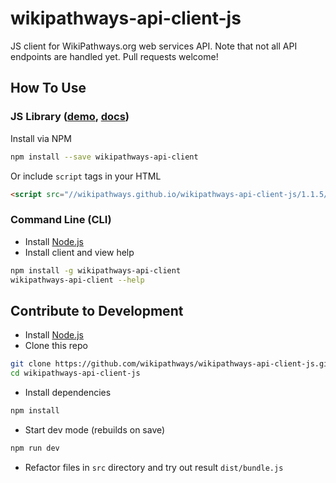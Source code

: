 wikipathways-api-client-js
==============

JS client for WikiPathways.org web services API. Note that not all API endpoints are handled yet. Pull requests welcome!

## How To Use

### JS Library ([demo](https://wikipathways.github.io/wikipathways-api-client-js/1.1.5/), [docs](https://wikipathways.github.io/wikipathways-api-client-js/1.1.5/docs))
Install via NPM
```bash
npm install --save wikipathways-api-client
```

Or include `script` tags in your HTML
```html
<script src="//wikipathways.github.io/wikipathways-api-client-js/1.1.5/dist/bundle.min.js"></script>
```

### Command Line (CLI)
* Install [Node.js](https://nodejs.org/)
* Install client and view help
```bash
npm install -g wikipathways-api-client
wikipathways-api-client --help
```

## Contribute to Development

* Install [Node.js](https://nodejs.org/)
* Clone this repo
```bash
git clone https://github.com/wikipathways/wikipathways-api-client-js.git
cd wikipathways-api-client-js
```
* Install dependencies
```bash
npm install
```
* Start dev mode (rebuilds on save)
```bash
npm run dev
```
* Refactor files in `src` directory and try out result `dist/bundle.js`
